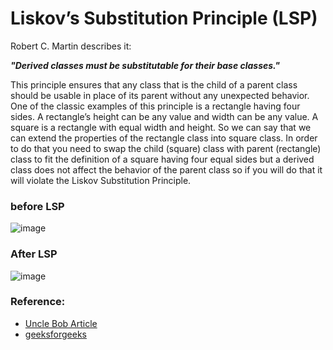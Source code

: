 # Liskov’s Substitution Principle (LSP)

Robert C. Martin describes it:

<strong><em>"Derived classes must be substitutable for their base classes."</em></strong>

This principle ensures that any class that is the child of a parent class should be usable in place of its parent without any unexpected behavior.
One of the classic examples of this principle is a rectangle having four sides. A rectangle’s height can be any value and width can be any value. A square is a rectangle with equal width and height. So we can say that we can extend the properties of the rectangle class into square class. In order to do that you need to swap the child (square) class with parent (rectangle) class to fit the definition of a square having four equal sides but a derived class does not affect the behavior of the parent class so if you will do that it will violate the Liskov Substitution Principle.

### before LSP
![image](https://github.com/Virendra-Haratlia/SOLID_DP_CPP/assets/141754196/d79ca442-ae97-419d-92c8-0a185968cd5c)

### After LSP
![image](https://github.com/Virendra-Haratlia/SOLID_DP_CPP/assets/141754196/c94b516f-7c47-4aee-8f92-543691683dbd)

### Reference:
* [Uncle Bob Article](http://butunclebob.com/ArticleS.UncleBob.PrinciplesOfOod)
* [geeksforgeeks](https://www.geeksforgeeks.org/solid-principle-in-programming-understand-with-real-life-examples/)

